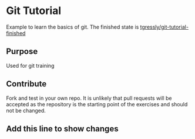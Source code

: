 # Git Tutorial
Example to learn the basics of git.
The finished state is [tgressly/git-tutorial-finished](https://github.com/tgressly/git-tutorial-finished "GitHub - tgressly/git-tutorial-finished: Finished state of tgressly/git-tutorial-start")

## Purpose
Used for git training

## Contribute
Fork and test in your own repo.
It is unlikely that pull requests will be accepted as the repository is the starting point of the exercises and should not be changed.

## Add this line to show changes
